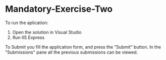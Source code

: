 # Mandatory-Exercise-Two

To run the aplication:

1. Open the solution in Visual Studio
2. Run IIS Express


To Submit you fill the application form, and press the "Submit" button.
In the "Submissions" pane all the previous submissions can be viewed.
